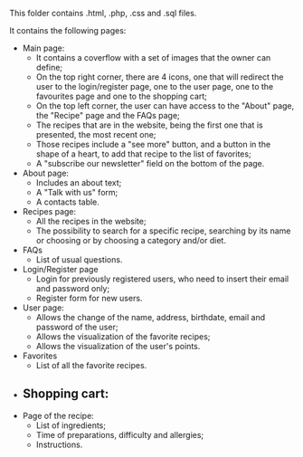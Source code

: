 This folder contains .html, .php, .css and .sql files.

It contains the following pages:
- Main page: 
	- It contains a coverflow with a set of images that the owner can define;
	- On the top right corner, there are 4 icons, one that will redirect the user to the login/register page, one to the user page, one 	to the favourites page and one to the shopping cart;
	- On the top left corner, the user can have access to the "About" page, the "Recipe" page and the FAQs page;
	- The recipes that are in the website, being the first one that is presented, the most recent one;
	- Those recipes include a "see more" button, and a button in the shape of a heart, to add that recipe to the list of favorites;
	- A "subscribe our newsletter" field on the bottom of the page.
- About page:
	- Includes an about text;
	- A "Talk with us" form;
	- A contacts table.
- Recipes page:
	- All the recipes in the website;
	- The possibility to search for a specific recipe, searching by its name or choosing or by choosing a category and/or diet.
- FAQs
	- List of usual questions.
- Login/Register page
	- Login for previously registered users, who need to insert their email and password only;
	- Register form for new users.
- User page:
	- Allows the change of the name, address, birthdate, email and password of the user;
	- Allows the visualization of the favorite recipes;
	- Allows the visualization of the user's points.
- Favorites
	- List of all the favorite recipes.
- Shopping cart:
	- 
- Page of the recipe:
	- List of ingredients;
	- Time of preparations, difficulty and allergies;
	- Instructions.
